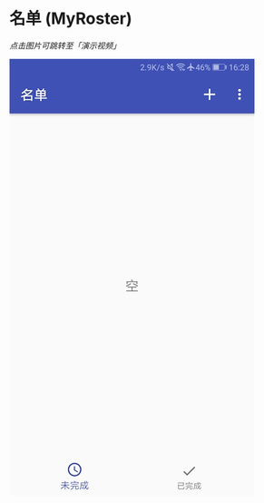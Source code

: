 # 名单 (MyRoster)

*点击图片可跳转至「演示视频」*
  
[![Watch the video](https://github.com/pantiy/MyRoster/raw/master/images/MyRoster.jpg)](http://v.youku.com/v_show/id_XMzUzNTkwMTMzNg==.html?spm=a2h3j.8428770.3416059.1)